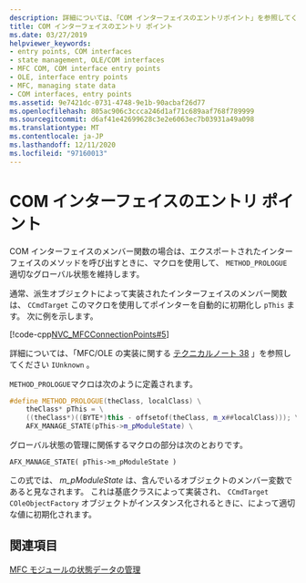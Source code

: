 ```yaml
---
description: 詳細については、「COM インターフェイスのエントリポイント」を参照してください。
title: COM インターフェイスのエントリ ポイント
ms.date: 03/27/2019
helpviewer_keywords:
- entry points, COM interfaces
- state management, OLE/COM interfaces
- MFC COM, COM interface entry points
- OLE, interface entry points
- MFC, managing state data
- COM interfaces, entry points
ms.assetid: 9e7421dc-0731-4748-9e1b-90acbaf26d77
ms.openlocfilehash: 805ac906c3ccca246d1af71c689aaf768f789999
ms.sourcegitcommit: d6af41e42699628c3e2e6063ec7b03931a49a098
ms.translationtype: MT
ms.contentlocale: ja-JP
ms.lasthandoff: 12/11/2020
ms.locfileid: "97160013"
---
```

# <a name="com-interface-entry-points"></a>COM インターフェイスのエントリ ポイント

COM インターフェイスのメンバー関数の場合は、エクスポートされたインターフェイスのメソッドを呼び出すときに、マクロを使用して、 `METHOD_PROLOGUE` 適切なグローバル状態を維持します。

通常、派生オブジェクトによって実装されたインターフェイスのメンバー関数は、 `CCmdTarget` このマクロを使用してポインターを自動的に初期化し `pThis` ます。 次に例を示します。

[!code-cpp[NVC_MFCConnectionPoints#5](codesnippet/cpp/com-interface-entry-points_1.cpp)]

詳細については、「MFC/OLE の実装に関する [テクニカルノート 38](tn038-mfc-ole-iunknown-implementation.md) 」を参照してください `IUnknown` 。

`METHOD_PROLOGUE`マクロは次のように定義されます。

```cpp
#define METHOD_PROLOGUE(theClass, localClass) \
    theClass* pThis = \
    ((theClass*)((BYTE*)this - offsetof(theClass, m_x##localClass))); \
    AFX_MANAGE_STATE(pThis->m_pModuleState) \
```

グローバル状態の管理に関係するマクロの部分は次のとおりです。

`AFX_MANAGE_STATE( pThis->m_pModuleState )`

この式では、 *m_pModuleState* は、含んでいるオブジェクトのメンバー変数であると見なされます。 これは基底クラスによって実装され、 `CCmdTarget` `COleObjectFactory` オブジェクトがインスタンス化されるときに、によって適切な値に初期化されます。

## <a name="see-also"></a>関連項目

[MFC モジュールの状態データの管理](managing-the-state-data-of-mfc-modules.md)
